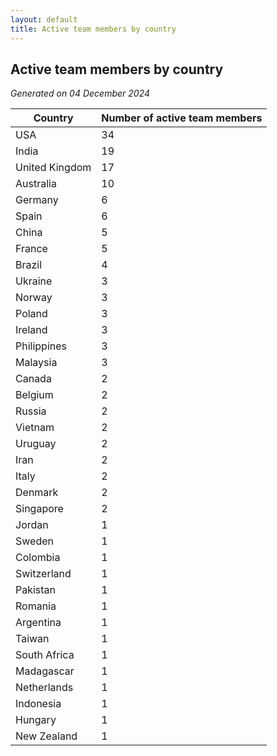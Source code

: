 ```yaml
---
layout: default
title: Active team members by country
---
```

## Active team members by country
*Generated on 04 December 2024*

| Country | Number of active team members |
| --- | --- |
| USA | 34 |
| India | 19 |
| United Kingdom | 17 |
| Australia | 10 |
| Germany | 6 |
| Spain | 6 |
| China | 5 |
| France | 5 |
| Brazil | 4 |
| Ukraine | 3 |
| Norway | 3 |
| Poland | 3 |
| Ireland | 3 |
| Philippines | 3 |
| Malaysia | 3 |
| Canada | 2 |
| Belgium | 2 |
| Russia | 2 |
| Vietnam | 2 |
| Uruguay | 2 |
| Iran | 2 |
| Italy | 2 |
| Denmark | 2 |
| Singapore | 2 |
| Jordan | 1 |
| Sweden | 1 |
| Colombia | 1 |
| Switzerland | 1 |
| Pakistan | 1 |
| Romania | 1 |
| Argentina | 1 |
| Taiwan | 1 |
| South Africa | 1 |
| Madagascar | 1 |
| Netherlands | 1 |
| Indonesia | 1 |
| Hungary | 1 |
| New Zealand | 1 |
